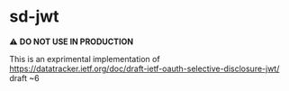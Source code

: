 # sd-jwt

 :warning: **DO NOT USE IN PRODUCTION**

 This is an exprimental implementation of <https://datatracker.ietf.org/doc/draft-ietf-oauth-selective-disclosure-jwt/> draft ~6
